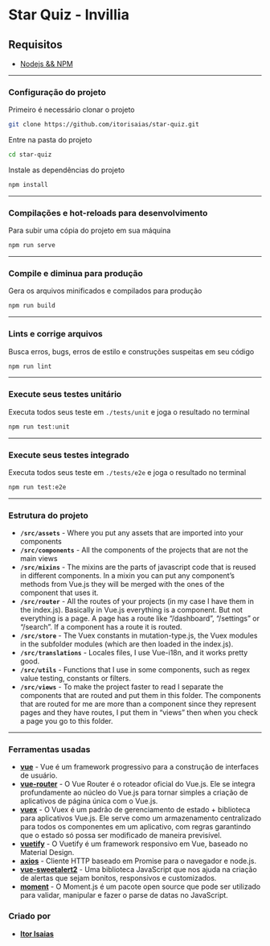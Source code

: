 # Star Quiz - Invillia

## Requisitos

- [Nodejs && NPM](https://nodejs.org/)

---

### Configuração do projeto

Primeiro é necessário clonar o projeto

```sh
git clone https://github.com/itorisaias/star-quiz.git
```

Entre na pasta do projeto

```sh
cd star-quiz
```

Instale as dependências do projeto

```sh
npm install
```

---

### Compilações e hot-reloads para desenvolvimento

Para subir uma cópia do projeto em sua máquina

```sh
npm run serve
```

---

### Compile e diminua para produção

Gera os arquivos minificados e compilados para produção

```sh
npm run build
```

---

### Lints e corrige arquivos

Busca erros, bugs, erros de estilo e construções suspeitas em seu código

```sh
npm run lint
```

---

### Execute seus testes unitário

Executa todos seus teste em `./tests/unit` e joga o resultado no terminal

```sh
npm run test:unit
```

---

### Execute seus testes integrado

Executa todos seus teste em `./tests/e2e` e joga o resultado no terminal

```sh
npm run test:e2e
```

---

### Estrutura do projeto

- **`/src/assets`** - Where you put any assets that are imported into your components
- **`/src/components`** - All the components of the projects that are not the main views
- **`/src/mixins`** - The mixins are the parts of javascript code that is reused in different components. In a mixin you can put any component’s methods from Vue.js they will be merged with the ones of the component that uses it.
- **`/src/router`** - All the routes of your projects (in my case I have them in the index.js). Basically in Vue.js everything is a component. But not everything is a page. A page has a route like “/dashboard”, “/settings” or “/search”. If a component has a route it is routed.
- **`/src/store`** - The Vuex constants in mutation-type.js, the Vuex modules in the subfolder modules (which are then loaded in the index.js).
- **`/src/translations`** - Locales files, I use Vue-i18n, and it works pretty good.
- **`/src/utils`** - Functions that I use in some components, such as regex value testing, constants or filters.
- **`/src/views`** - To make the project faster to read I separate the components that are routed and put them in this folder. The components that are routed for me are more than a component since they represent pages and they have routes, I put them in “views” then when you check a page you go to this folder.

---

### Ferramentas usadas

- [**vue**](https://br.vuejs.org/index.html) - Vue é um framework progressivo para a construção de interfaces de usuário.
- [**vue-router**](https://router.vuejs.org) - O Vue Router é o roteador oficial do Vue.js. Ele se integra profundamente ao núcleo do Vue.js para tornar simples a criação de aplicativos de página única com o Vue.js.
- [**vuex**](https://vuex.vuejs.org/ptbr) - O Vuex é um padrão de gerenciamento de estado + biblioteca para aplicativos Vue.js. Ele serve como um armazenamento centralizado para todos os componentes em um aplicativo, com regras garantindo que o estado só possa ser modificado de maneira previsível.
- [**vuetify**](https://vuetifyjs.com/pt-BR) - O Vuetify é um framework responsivo em Vue, baseado no Material Design.
- [**axios**](https://github.com/axios/axios/) - Cliente HTTP baseado em Promise para o navegador e node.js.
- [**vue-sweetalert2**](https://sweetalert2.github.io) - Uma biblioteca JavaScript que nos ajuda na criação de alertas que sejam bonitos, responsivos e customizados.
- [**moment**](https://momentjs.com/) - O Moment.js é um pacote open source que pode ser utilizado para validar, manipular e fazer o parse de datas no JavaScript.

### Criado por

- **[Itor Isaias](https://github.com/itorisaias)**
